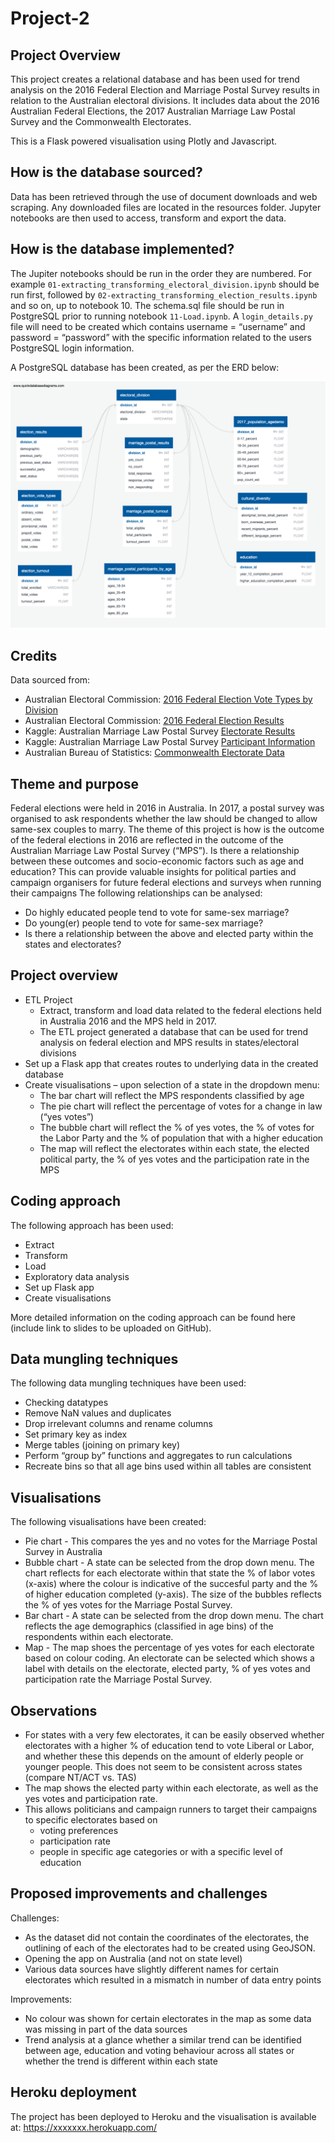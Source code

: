 # Project-2

## Project Overview

This project creates a relational database and has been used for trend analysis on the 2016 Federal Election and Marriage Postal Survey results in relation to the Australian electoral divisions. It includes data about the 2016 Australian Federal Elections, the 2017 Australian Marriage Law Postal Survey and the Commonwealth Electorates.

This is a Flask powered visualisation using Plotly and Javascript.


## How is the database sourced?

Data has been retrieved through the use of document downloads and web scraping. Any downloaded files are located in the resources folder. Jupyter notebooks are then used to access, transform and export the data.


## How is the database implemented?

The Jupiter notebooks should be run in the order they are numbered. For example  `01-extracting_transforming_electoral_division.ipynb` should be run first, followed by `02-extracting_transforming_election_results.ipynb` and so on, up to notebook 10.
The schema.sql file should be run in PostgreSQL prior to running notebook `11-Load.ipynb`. 
A `login_details.py` file will need to be created which contains username = “username” and password = “password” with the specific information related to the users PostgreSQL login information.

A PostgreSQL database has been created, as per the ERD below:

![ERD](data/entity_relationship_diagram.png)


## Credits

Data sourced from:

- Australian Electoral Commission: [2016 Federal Election Vote Types by Division](https://results.aec.gov.au/20499/Website/HouseDownloadsMenu-20499-Csv.htm)
- Australian Electoral Commission: [2016 Federal Election Results](https://results.aec.gov.au/20499/Website/HouseDivisionClassifications-20499-NAT.htm)
- Kaggle: Australian Marriage Law Postal Survey [Electorate Results](https://www.kaggle.com/mylesoneill/australian-marriage-law-postal-survey?select=electorate-results.csv)
- Kaggle: Australian Marriage Law Postal Survey [Participant Information](https://www.kaggle.com/mylesoneill/australian-marriage-law-postal-survey?select=participant-information.csv)
- Australian Bureau of Statistics: [Commonwealth Electorate Data](https://www.abs.gov.au/AUSSTATS/abs@.nsf/DetailsPage/2082.02019?OpenDocument)


## Theme and purpose

Federal elections were held in 2016 in Australia. In 2017, a postal survey was organised to ask respondents whether the law should be changed to allow same-sex couples to marry.
The theme of this project is how is the outcome of the federal elections in 2016 are reflected in the outcome of the Australian Marriage Law Postal Survey (“MPS”). Is there a relationship between these outcomes and socio-economic factors such as age and education?
This can provide valuable insights for political parties and campaign organisers for future federal elections and surveys when running their campaigns
The following relationships can be analysed:
- Do highly educated people tend to vote for same-sex marriage?
- Do young(er) people tend to vote for same-sex marriage?
- Is there a relationship between the above and elected party within the states and electorates? 


## Project overview
- ETL Project
	- Extract, transform and load data related to the federal elections held in Australia 2016 and the MPS held in 2017. 
	- The ETL project generated a database that can be used for trend analysis on federal election and MPS results in states/electoral divisions
- Set up a Flask app that creates routes to underlying data in the created database 
- Create visualisations – upon selection of a state in the dropdown menu:
	- The  bar chart will reflect the MPS respondents classified by age
	- The pie chart will reflect the percentage of votes for a change in law (“yes votes”)
	- The bubble chart will reflect the % of yes votes, the % of votes for the Labor Party and the % of population that with a higher education
	- The map will reflect the electorates within each state, the elected political party, the % of yes votes and the participation rate in the MPS


## Coding approach
The following approach has been used:
- Extract
- Transform
- Load
- Exploratory data analysis
- Set up Flask app
- Create visualisations

More detailed information on the coding approach can be found here (include link to slides to be uploaded on GitHub).


## Data mungling techniques

The following data mungling techniques have been used:
- Checking datatypes
- Remove NaN values and duplicates
- Drop irrelevant columns and rename columns
- Set primary key as index
- Merge tables (joining on primary key)
- Perform “group by” functions and aggregates to run calculations 
- Recreate bins so that all age bins used within all tables are consistent 


## Visualisations

The following visualisations have been created:
- Pie chart -  This compares the yes and no votes for the Marriage Postal Survey in Australia
- Bubble chart - A state can be selected from the drop down menu. The chart reflects for each electorate within that state the % of labor votes (x-axis) where the colour is indicative of the succesful party and the % of higher education completed (y-axis). The size of the bubbles reflects the % of yes votes for the Marriage Postal Survey.
- Bar chart - A state can be selected from the drop down menu. The chart reflects the age demographics (classified in age bins) of the respondents within each electorate.
- Map - The map shoes the percentage of yes votes for each electorate based on colour coding. An electorate can be selected which shows a label with details on the electorate, elected party, % of yes votes and participation rate the Marriage Postal Survey.


## Observations

- For states with a very few electorates, it can be easily observed whether electorates with a higher % of education tend to vote Liberal or Labor, and whether these this depends on the amount of elderly people or younger people. This does not seem to be consistent across states (compare NT/ACT vs. TAS)
- The map shows the elected party within each electorate, as well as the yes votes and participation rate. 
- This allows politicians and campaign runners to target their campaigns to specific electorates based on 
	- voting preferences 
	- participation rate
	- people in specific age categories or with a specific level of education


## Proposed improvements and challenges

Challenges:
- As the dataset did not contain the coordinates of the electorates, the outlining of each of the electorates had to be created using GeoJSON. 
- Opening the app on Australia (and not on state level)
- Various data sources have slightly different names for certain electorates which resulted in a mismatch in number of data entry points

Improvements:
- No colour was shown for certain electorates in the map as some data was missing in part of the data sources
- Trend analysis at a glance whether a similar trend can be identified between age, education and voting behaviour across all states or whether the trend is different within each state


## Heroku deployment

The project has been deployed to Heroku and the visualisation is available at: https://xxxxxxx.herokuapp.com/















